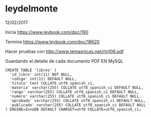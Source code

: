 # leydelmonte
12/02/2017

Inicia https://www.leybook.com/doc/190

Termina https://www.leybook.com/doc/18620

Hacer pruebas con http://www.temasnicas.net/rtn106.pdf

Guardando el detalle de cada documento PDF EN MySQL

```
CREATE TABLE 'libros' (
  'id_libro' int(11) NOT NULL,
  'codigo' int(11) DEFAULT NULL,
  'titulo' text COLLATE utf8_spanish_ci,
  'materia' varchar(255) COLLATE utf8_spanish_ci DEFAULT NULL,
  'rango' varchar(255) COLLATE utf8_spanish_ci DEFAULT NULL,
  'numero' varchar(255) COLLATE utf8_spanish_ci DEFAULT NULL,
  'aprobado' varchar(255) COLLATE utf8_spanish_ci DEFAULT NULL,
  'publicado' varchar(255) COLLATE utf8_spanish_ci DEFAULT NULL
) ENGINE=InnoDB DEFAULT CHARSET=utf8 COLLATE=utf8_spanish_ci;
```
